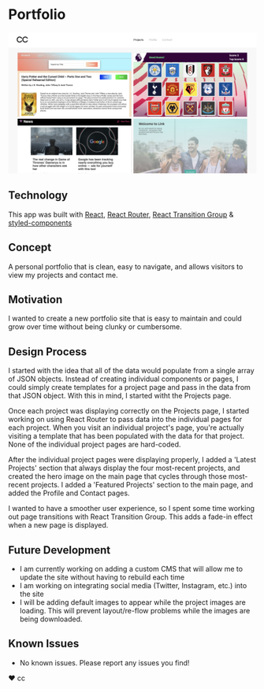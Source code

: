# Portfolio

![Portfolio](/public/thumbnail.jpg)

## Technology

This app was built with [React](https://reactjs.org/), [React Router](https://reacttraining.com/react-router/), [React Transition Group](https://reactcommunity.org/react-transition-group/) & [styled-components](https://www.styled-components.com/)

## Concept

A personal portfolio that is clean, easy to navigate, and allows visitors to view my projects and contact me.

## Motivation

I wanted to create a new portfolio site that is easy to maintain and could grow over time without being clunky or cumbersome.

## Design Process

I started with the idea that all of the data would populate from a single array of JSON objects. Instead of creating individual components or pages, I could simply create templates for a project page and pass in the data from that JSON object. With this in mind, I started witht the Projects page.

Once each project was displaying correctly on the Projects page, I started working on using React Router to pass data into the individual pages for each project. When you visit an individual project's page, you're actually visiting a template that has been populated with the data for that project. None of the individual project pages are hard-coded.

After the individual project pages were displaying properly, I added a 'Latest Projects' section that always display the four most-recent projects, and created the hero image on the main page that cycles through those most-recent projects. I added a 'Featured Projects' section to the main page, and added the Profile and Contact pages.

I wanted to have a smoother user experience, so I spent some time working out page transitions with React Transition Group. This adds a fade-in effect when a new page is displayed.

## Future Development

- I am currently working on adding a custom CMS that will allow me to update the site without having to rebuild each time
- I am working on integrating social media (Twitter, Instagram, etc.) into the site
- I will be adding default images to appear while the project images are loading. This will prevent layout/re-flow problems while the images are being downloaded.

## Known Issues

- No known issues. Please report any issues you find!

♥︎ cc
